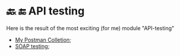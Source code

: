 # 🔙 🔚 API testing

Here is the result of the most exciting (for me) module "API-testing"

 - [My Postman Colletion](https://drive.google.com/file/d/1p0TKE5yVOTRonFPn4Bdz76UbIc9L5A8U/view?usp=sharing);
 - [SOAP testing](https://drive.google.com/file/d/1GeO8sIwAjzqypJBXs4HUtmgNO5SBn4vP/view?usp=sharing);

